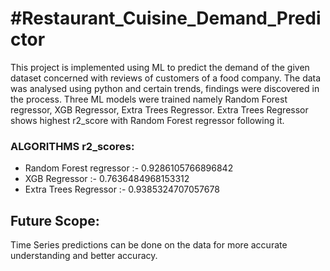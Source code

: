 <h1> #Restaurant_Cuisine_Demand_Predictor </h1>

This project is implemented using ML to predict the demand of the given dataset concerned with reviews of customers of a food company. The data was analysed using python and certain trends, findings were discovered in the process. Three ML models were trained namely Random Forest regressor, XGB Regressor, Extra Trees Regressor. Extra Trees Regressor shows highest r2_score with Random Forest regressor following it.
### ALGORITHMS r2_scores:
* Random Forest regressor :- 0.9286105766896842
* XGB Regressor :- 0.7636484968153312
* Extra Trees Regressor :- 0.9385324707057678

## Future Scope:
Time Series predictions can be done on the data for more accurate understanding and better accuracy.
